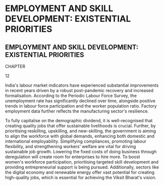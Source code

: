 # EMPLOYMENT AND SKILL DEVELOPMENT: EXISTENTIAL PRIORITIES

## EMPLOYMENT AND SKILL DEVELOPMENT: EXISTENTIAL PRIORITIES

CHAPTER

<!-- image -->

12

India's  labour  market indicators have experienced substantial improvements in  recent  years  driven  by  a  robust  post-pandemic  recovery  and  increased formalisation. According to the Periodic Labour Force Survey, the unemployment rate  has  significantly  declined  over  time,  alongside  positive  trends  in  labour force participation and the worker population ratio. Factory employment data further reflects the manufacturing sector's resilience.

To fully capitalise on the demographic dividend, it is well-recognised that creating quality jobs that offer sustainable livelihoods is crucial. Further, by prioritising reskilling, upskilling, and new-skilling, the government is aiming to align the workforce  with  global  demands,  enhancing  both  domestic  and  international employability.  Simplifying  compliances,  promoting  labour  flexibility,  and strengthening  workers'  welfare  are  vital  for  driving  sustainable  job  growth. Lowering  the  fixed  costs  of  doing  business  through  deregulation  will  create room for enterprises to hire more. To boost women's workforce participation, prioritising targeted skill development and providing entrepreneurial support is being pursued. Additionally, sectors like the digital economy and renewable energy offer vast potential for creating high-quality jobs, which is essential for achieving the Viksit Bharat's vision.